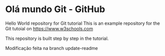 # Olá mundo Git - GitHub
Hello World repository for Git tutorial
This is an example repository for the Git tutoial on https://www.w3schools.com

This repository is built step by step in the tutorial.

Modificação feita na branch update-readme
